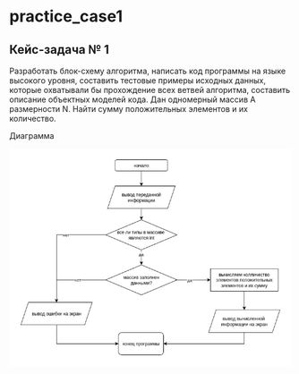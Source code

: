 # practice_case1

## Кейс-задача № 1 

Разработать блок-схему алгоритма, написать код программы на языке высокого уровня, составить тестовые примеры исходных данных, которые охватывали бы прохождение всех ветвей алгоритма, составить описание объектных моделей кода. Дан одномерный массив А размерности N. Найти сумму положительных элементов и их количество.

Диаграмма

![Диаграма](./Диаграмма%20алгоритма.jpg)